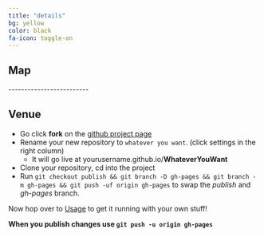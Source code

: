 ```yaml
---
title: "details"
bg: yellow
color: black
fa-icon: toggle-on
---
```


## Map

<p align="center"
 <iframe src="https://www.google.com/maps/embed?pb=!1m18!1m12!1m3!1d3038.213355368884!2d-104.69786338464337!3d40.40412406433008!2m3!1f0!2f0!3f0!3m2!1i1024!2i768!4f13.1!3m3!1m2!1s0x876ea1144aa084e9%3A0x2f3c95621edc6d59!2sUniversity+of+Northern+Colorado%3A+University+Center!5e0!3m2!1sen!2sus!4v1471920959724" width="800" height="450" frameborder="0" style="border:0" allowfullscreen></iframe>
</p>
-------------------------


## Venue

- Go click **fork** on the [github project page](https://github.com/t413/SinglePaged)
- Rename your new repository to `whatever you want`. (click settings in the right column)
  * It will go live at yourusername.github.io/**WhateverYouWant**
- Clone your repository, cd into the project
- Run `git checkout publish && git branch -D gh-pages && git branch -m gh-pages && git push -uf origin gh-pages` to swap the *publish* and *gh-pages* branch.

Now hop over to [Usage](#usage) to get it running with your own stuff!

**When you publish changes use `git push -u origin gh-pages`**

